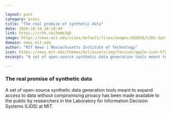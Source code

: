 ```yaml
---

layout: post
category: press
title: "The real promise of synthetic data"
date: 2020-10-16 16:18:44
link: https://vrhk.co/3nWe3qD
image: https://news.mit.edu/sites/default/files/images/202010/LIDS-Synthetic-Data-Vault_0.png
domain: news.mit.edu
author: "MIT News | Massachusetts Institute of Technology"
icon: https://news.mit.edu/themes/mit/assets/img/favicon/apple-icon-57x57.png
excerpt: "A set of open-source synthetic data generation tools meant to expand access to data without compromising privacy has been made available to the public by researchers in the Laboratory for Information Decision Systems (LIDS) at MIT."

---
```


### The real promise of synthetic data

A set of open-source synthetic data generation tools meant to expand access to data without compromising privacy has been made available to the public by researchers in the Laboratory for Information Decision Systems (LIDS) at MIT.